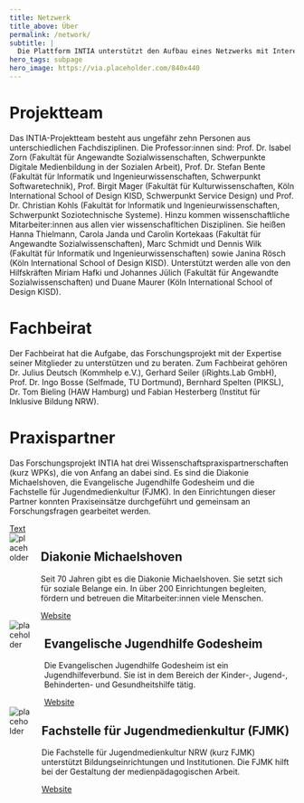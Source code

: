 ```yaml
---
title: Netzwerk
title_above: Über
permalink: /network/
subtitle: |
  Die Plattform INTIA unterstützt den Aufbau eines Netzwerks mit Interesse an digitalen und technischen Alltagshilfen. Es setzt sich aus verschiedenen Gruppen zusammen: dem Projektteam, dem Fachbeirat und den Praxispartnern. Manche haben schon im Forschungsprojekt mitgemacht, andere kamen später hinzu. Sie verbindet der Wunsch, sich untereinander und mit Fachkräften der Sozialen Arbeit oder anderen Wissenschaftler:innen auszutauschen. So kann das Netzwerk wachsen.
hero_tags: subpage
hero_image: https://via.placeholder.com/840x440
---
```


<div class="highlighter">

# Projektteam

Das INTIA-Projektteam besteht aus ungefähr zehn Personen aus unterschiedlichen Fachdisziplinen. Die Professor:innen sind: Prof. Dr. lsabel Zorn (Fakultät für Angewandte Sozialwissenschaften, Schwerpunkte Digitale Medienbildung in der Sozialen Arbeit), Prof. Dr. Stefan Bente (Fakultät für lnformatik und lngenieurwissenschaften, Schwerpunkt Softwaretechnik), Prof. Birgit Mager (Fakultät für Kulturwissenschaften, Köln lnternational School of Design KISD, Schwerpunkt Service Design) und Prof. Dr. Christian Kohls (Fakultät for lnformatik und lngenieurwissenschaften, Schwerpunkt Soziotechnische Systeme). Hinzu kommen wissenschaftliche Mitarbeiter:innen aus allen vier wissenschafltichen Disziplinen. Sie heißen Hanna Thielmann, Carola Janda und Carolin Kortekaas (Fakultät für Angewandte Sozialwissenschaften), Marc Schmidt und Dennis Wilk (Fakultät für lnformatik und lngenieurwissenschaften) sowie Janina Rösch (Köln lnternational School of Design KISD). Unterstützt werden alle von den Hilfskräften Miriam Hafki und Johannes Jülich (Fakultät für Angewandte Sozialwissenschaften) und Duane Maurer (Köln lnternational School of Design KISD).

</div>

<div class="highlighter">

# Fachbeirat

Der Fachbeirat hat die Aufgabe, das Forschungsprojekt mit der Expertise seiner Mitglieder zu unterstützen und zu beraten. Zum Fachbeirat gehören Dr. Julius Deutsch (Kommhelp e.V.), Gerhard Seiler (iRights.Lab GmbH), Prof. Dr. Ingo Bosse (Selfmade, TU Dortmund), Bernhard Spelten (PIKSL), Dr. Tom Bieling (HAW Hamburg) und Fabian Hesterberg (Institut für Inklusive Bildung NRW).

</div>

<div class="highlighter">

# Praxispartner

Das Forschungsprojekt INTIA hat drei Wissenschaftspraxispartnerschaften (kurz WPKs), die von Anfang an dabei sind. Es sind die Diakonie Michaelshoven, die Evangelische Jugendhilfe Godesheim und die Fachstelle für Jugendmedienkultur (FJMK). In den Einrichtungen dieser Partner konnten Praxiseinsätze durchgeführt und gemeinsam an Forschungsfragen gearbeitet werden.

  <a href="#" class="button is-rounded is-dark">
      <span class="icon is-small">
        <i class="fas fa-chevron-right fa-xs"></i>
      </span>
      <span>Text</span>
  </a>
  <div class="clear"></div>

<div class="columns">       
  <div class="column is-4 is-round is-centered">
    <img src="https://via.placeholder.com/800x800" alt="placeholder" class="">
  </div>
<div class="column">

## Diakonie Michaelshoven

Seit 70 Jahren gibt es die Diakonie Michaelshoven. Sie setzt sich für soziale Belange ein. In über 200 Einrichtungen begleiten, fördern und betreuen die Mitarbeiter:innen viele Menschen.

  <a href="#" class="button is-rounded is-dark">
      <span>Website</span>
      <span class="icon is-small">
        <i class="fas fa-external-link-alt fa-xs"></i>
      </span>
  </a>
  <div class="clear"></div>                          
  </div>
  </div>

  <div class="columns">       
  <div class="column is-4 is-round is-centered">
    <img src="https://via.placeholder.com/800x800" alt="placeholder" class="">
  </div>
<div class="column">

## Evangelische Jugendhilfe Godesheim

Die Evangelischen Jugendhilfe Godesheim ist ein Jugendhilfeverbund. Sie ist in dem Bereich der Kinder-, Jugend-, Behinderten- und Gesundheitshilfe tätig.

  <a href="#" class="button is-rounded is-dark">
      <span>Website</span>
      <span class="icon is-small">
        <i class="fas fa-external-link-alt fa-xs"></i>
      </span>
  </a>
  <div class="clear"></div>                          
  </div>
  </div>

  <div class="columns">       
  <div class="column is-4 is-round is-centered">
    <img src="https://via.placeholder.com/800x800" alt="placeholder" class="">
  </div>
<div class="column">

## Fachstelle für Jugendmedienkultur (FJMK)

Die Fachstelle für Jugendmedienkultur NRW (kurz FJMK) unterstützt Bildungseinrichtungen und Institutionen. Die FJMK hilft bei der Gestaltung der medienpädagogischen Arbeit.

  <a href="#" class="button is-rounded is-dark">
      <span>Website</span>
      <span class="icon is-small">
        <i class="fas fa-external-link-alt fa-xs"></i>
      </span>
  </a>
  <div class="clear"></div>                          
  </div>
  </div>

</div>
